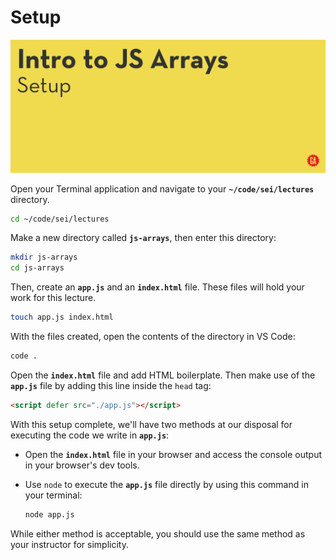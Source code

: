 # Setup

![Setup hero image](./assets/hero.png)

Open your Terminal application and navigate to your **`~/code/sei/lectures`** directory.

```bash
cd ~/code/sei/lectures
```

Make a new directory called **`js-arrays`**, then enter this directory:

```bash
mkdir js-arrays
cd js-arrays
```

Then, create an **`app.js`** and an **`index.html`** file. These files will hold your work for this lecture.

```bash
touch app.js index.html
```

With the files created, open the contents of the directory in VS Code:

```bash
code .
```

Open the **`index.html`** file and add HTML boilerplate. Then make use of the **`app.js`** file by adding this line inside the `head` tag:

```html
<script defer src="./app.js"></script>
```

With this setup complete, we'll have two methods at our disposal for executing the code we write in **`app.js`**:

- Open the **`index.html`** file in your browser and access the console output in your browser's dev tools.
- Use `node` to execute the **`app.js`** file directly by using this command in your terminal:
  
  ```bash
  node app.js
  ```

While either method is acceptable, you should use the same method as your instructor for simplicity.
